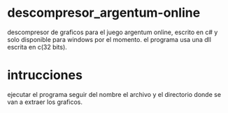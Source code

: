 # descompresor_argentum-online

descompresor de graficos para el juego argentum online, escrito en c# y solo disponible para windows por el momento.
el programa usa una dll escrita en c(32 bits).


# intrucciones
ejecutar el programa seguir del nombre el archivo y el directorio donde se van a extraer los graficos.
